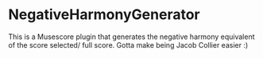 # NegativeHarmonyGenerator
This is a Musescore plugin that generates the negative harmony equivalent of the score selected/ full score.
Gotta make being Jacob Collier easier :)

